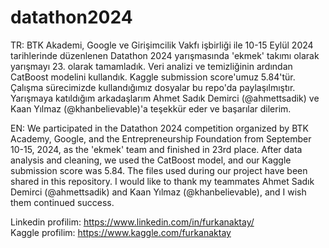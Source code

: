 # datathon2024
TR: BTK Akademi, Google ve Girişimcilik Vakfı işbirliği ile 10-15 Eylül 2024 tarihlerinde düzenlenen Datathon 2024 yarışmasında 'ekmek' takımı olarak yarışmayı 23. olarak tamamladık. Veri analizi ve temizliğinin ardından CatBoost modelini kullandık. Kaggle submission score'umuz 5.84'tür. Çalışma sürecimizde kullandığımız dosyalar bu repo'da paylaşılmıştır. Yarışmaya katıldığım arkadaşlarım Ahmet Sadık Demirci (@ahmettsadik) ve Kaan Yılmaz (@khanbelievable)'a teşekkür eder ve başarılar dilerim.  


EN: We participated in the Datathon 2024 competition organized by BTK Academy, Google, and the Entrepreneurship Foundation from September 10-15, 2024, as the 'ekmek' team and finished in 23rd place. After data analysis and cleaning, we used the CatBoost model, and our Kaggle submission score was 5.84. The files used during our project have been shared in this repository. I would like to thank my teammates Ahmet Sadık Demirci (@ahmettsadik) and Kaan Yılmaz (@khanbelievable), and I wish them continued success.  


Linkedin profilim: https://www.linkedin.com/in/furkanaktay/  
Kaggle profilim: https://www.kaggle.com/furkanaktay
